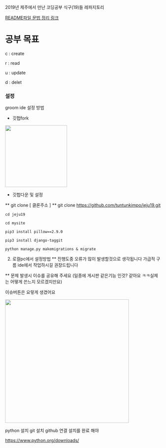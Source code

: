 2019년 제주에서 만난 코딩공부 식구(19)들 레파지토리

[README파일 문법 정리 링크](https://teragoon.wordpress.com/2012/04/04/github%EC%97%90%EC%84%9C-readmemd-%EC%9E%91%EC%84%B1%ED%95%98%EA%B8%B0markdown-%EB%AC%B8%EB%B2%95/)


# 공부 목표

c : create

r : read

u : update

d : delet


### 설정

groom ide 설정 방법

+ 깃헙fork

<img width="200" src="https://user-images.githubusercontent.com/12974446/51506545-246e9080-1e30-11e9-8fb0-84912434e068.png">

+ 깃헙다운 및 설정

** git clone [ 클론주소 ]
** git clone https://github.com/tuntunkimpo/jeju19.git

    cd jeju19
    
    cd mysite
    
    pip3 install pillow==2.9.0
    
    pip3 install django-taggit
    
    python manage.py makemigrations & migrate
    

2. 로컬pc에서 설정방법
** 진행도중 오류가 많이 발생할것으로 생각됩니다 가급적 구름 ide에서 작업하시길 권장드립니다

** 문제 발생시 이슈를 공유해 주세요 (일종에 게시판 같은기능 인것? 같아요 ㅋㅋ실제는 어떻게 쓴느지 모르겠지만요)


이슈버튼은 요렇게 생겼어요 

<img width="400" src="https://user-images.githubusercontent.com/12974446/51507363-ec694c80-1e33-11e9-8711-1c3de1fa4a54.png">

python 설치
git 설치
github 연결
설치를 완료 해야

https://www.python.org/downloads/
